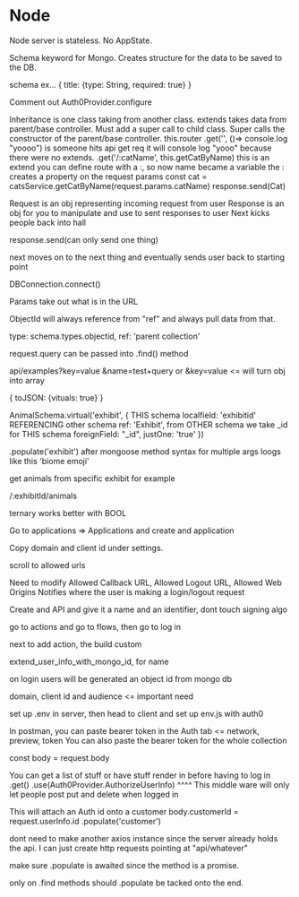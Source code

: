 # Node

Node server is stateless. No AppState.

Schema keyword for Mongo. Creates structure for the data to be saved to the DB.

schema ex...
{
    title: {type: String, required: true}
}

Comment out Auth0Provider.configure

Inheritance is one class taking from another class. extends takes data from parent/base controller.
Must add a super call to child class.
Super calls the constructor of the parent/base controller.
this.router
.get('', ()=> console.log "yoooo")
is someone hits api get req it will console log "yooo" because there were no extends.
.get('/:catName', this.getCatByName) this is an extend
you can define route with a :, so now name became a variable
the : creates a property on the request params
const cat = catsService.getCatByName(request.params.catName)
response.send(Cat)

Request is an obj representing incoming request from user
Response is an obj for you to manipulate and use to sent responses to user
Next kicks people back into hall

response.send(can only send one thing)

next moves on to the next thing and eventually sends user back to starting point

DBConnection.connect()

Params take out what is in the URL 


ObjectId will always reference from "ref" and always pull data from that.

type: schema.types.objectid, ref: 'parent collection'

request.query can be passed into .find() method

api/examples?key=value &name=test+query or &key=value <= will turn obj into array

{ toJSON: {vituals: true} }

AnimalSchema.virtual('exhibit', 
{
    THIS schema
localfield: 'exhibitid' 
REFERENCING other schema
ref: 'Exhibit', 
from OTHER schema we take _id for THIS schema
foreignField: "_id", 
justOne: 'true'
})

.populate('exhibit') after mongoose method
syntax for multiple args loogs like this 'biome emoji'

get animals from specific exhibit for example

/:exhibitId/animals

ternary works better with BOOL

<!-- AUTH0 -->

Go to applications => Applications and create and application

Copy domain and client id under settings.

scroll to allowed urls

Need to modify Allowed Callback URL, Allowed Logout URL, Allowed Web Origins
Notifies where the user is making a login/logout request

Create and API and give it a name and an identifier, dont touch signing algo

go to actions and go to flows, then go to log in

next to add action, the build custom

extend_user_info_with_mongo_id, for name

on login users will be generated an object id from mongo db

domain, client id and audience <= important need

set up .env in server, then head to client and set up env.js with auth0


In postman, you can paste bearer token in the Auth tab <= network, preview, token
You can also paste the bearer token for the whole collection

const body = request.body

You can get a list of stuff or have stuff render in before having to log in
.get()
.use(Auth0Provider.AuthorizeUserInfo)
^^^^
This middle ware will only let people post put and delete when logged in

This will attach an Auth id onto a customer
body.customerId = request.userInfo.id
.populate('customer')

dont need to make another axios instance since the server already holds the api.
I can just create http requests pointing at "api/whatever"

make sure .populate is awaited since the method is a promise.

only on .find methods should .populate be tacked onto the end.